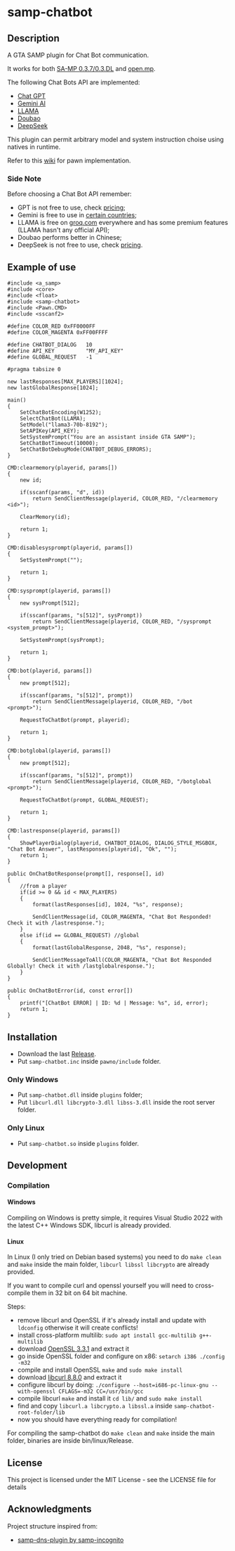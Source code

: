 # samp-chatbot


## Description

A GTA SAMP plugin for Chat Bot communication.

It works for both [SA-MP 0.3.7/0.3.DL](https://www.sa-mp.mp/) and [open.mp](https://www.open.mp/).

The following Chat Bots API are implemented:
* [Chat GPT](https://platform.openai.com/docs/quickstart)
* [Gemini AI](https://ai.google.dev/)
* [LLAMA](https://groq.com/)
* [Doubao](https://www.doubao.com/)
* [DeepSeek](https://www.deepseek.com/)

This plugin can permit arbitrary model and system instruction choise using natives in runtime.

Refer to this [wiki](https://github.com/SimoSbara/samp-chatbot/wiki) for pawn implementation.

### Side Note
Before choosing a Chat Bot API remember:
* GPT is not free to use, check [pricing](https://openai.com/api/pricing/);
* Gemini is free to use in [certain countries](https://ai.google.dev/gemini-api/docs/available-regions?hl=it);
* LLAMA is free on [groq.com](https://groq.com/) everywhere and has some premium features (LLAMA hasn't any official API);
* Doubao performs better in Chinese;
* DeepSeek is not free to use, check [pricing](https://api-docs.deepseek.com/quick_start/pricing).


## Example of use
```
#include <a_samp>
#include <core>
#include <float>
#include <samp-chatbot>
#include <Pawn.CMD>
#include <sscanf2>

#define COLOR_RED 0xFF0000FF
#define COLOR_MAGENTA 0xFF00FFFF

#define CHATBOT_DIALOG   10
#define API_KEY          "MY_API_KEY"
#define GLOBAL_REQUEST   -1

#pragma tabsize 0

new lastResponses[MAX_PLAYERS][1024];
new lastGlobalResponse[1024];

main()
{
    SetChatBotEncoding(W1252);
    SelectChatBot(LLAMA);
    SetModel("llama3-70b-8192");
    SetAPIKey(API_KEY);
    SetSystemPrompt("You are an assistant inside GTA SAMP");
    SetChatBotTimeout(10000);
    SetChatBotDebugMode(CHATBOT_DEBUG_ERRORS);
}

CMD:clearmemory(playerid, params[])
{
    new id;

    if(sscanf(params, "d", id))
        return SendClientMessage(playerid, COLOR_RED, "/clearmemory <id>");

    ClearMemory(id);

    return 1;
}

CMD:disablesysprompt(playerid, params[])
{
    SetSystemPrompt("");

    return 1;
}

CMD:sysprompt(playerid, params[])
{
    new sysPrompt[512];

    if(sscanf(params, "s[512]", sysPrompt))
        return SendClientMessage(playerid, COLOR_RED, "/sysprompt <system_prompt>");

    SetSystemPrompt(sysPrompt);

    return 1;
}

CMD:bot(playerid, params[])
{
    new prompt[512];

    if(sscanf(params, "s[512]", prompt))
        return SendClientMessage(playerid, COLOR_RED, "/bot <prompt>");

    RequestToChatBot(prompt, playerid);

    return 1;
}

CMD:botglobal(playerid, params[])
{
    new prompt[512];

    if(sscanf(params, "s[512]", prompt))
        return SendClientMessage(playerid, COLOR_RED, "/botglobal <prompt>");

    RequestToChatBot(prompt, GLOBAL_REQUEST);

    return 1;
}

CMD:lastresponse(playerid, params[])
{
    ShowPlayerDialog(playerid, CHATBOT_DIALOG, DIALOG_STYLE_MSGBOX, "Chat Bot Answer", lastResponses[playerid], "Ok", "");
    return 1;
}

public OnChatBotResponse(prompt[], response[], id)
{
    //from a player
    if(id >= 0 && id < MAX_PLAYERS)
    {
        format(lastResponses[id], 1024, "%s", response);

        SendClientMessage(id, COLOR_MAGENTA, "Chat Bot Responded! Check it with /lastresponse.");
    }
    else if(id == GLOBAL_REQUEST) //global
    {
        format(lastGlobalResponse, 2048, "%s", response);

        SendClientMessageToAll(COLOR_MAGENTA, "Chat Bot Responded Globally! Check it with /lastglobalresponse.");
    }
}

public OnChatBotError(id, const error[])
{
    printf("[ChatBot ERROR] | ID: %d | Message: %s", id, error);
    return 1;
}
```
## Installation
* Download the last [Release](https://github.com/SimoSbara/samp-chatbot/releases).
* Put ```samp-chatbot.inc``` inside ```pawno/include``` folder.
  
### Only Windows
* Put ```samp-chatbot.dll``` inside ```plugins``` folder;
* Put ```libcurl.dll libcrypto-3.dll libss-3.dll``` inside the root server folder.
  
### Only Linux
* Put ```samp-chatbot.so``` inside ```plugins``` folder.

## Development

### Compilation

#### Windows
Compiling on Windows is pretty simple, it requires Visual Studio 2022 with the latest C++ Windows SDK, libcurl is already provided.

#### Linux
In Linux (I only tried on Debian based systems) you need to do ```make clean``` and ```make``` inside the main folder, ```libcurl libssl libcrypto``` are already provided.

If you want to compile curl and openssl yourself you will need to cross-compile them in 32 bit on 64 bit machine.

Steps:
* remove libcurl and OpenSSL if it's already install and update with ```ldconfig``` otherwise it will create conflicts!
* install cross-platform multilib: ```sudo apt install gcc-multilib g++-multilib```
* download [OpenSSL 3.3.1](https://github.com/openssl/openssl/releases/tag/openssl-3.3.1) and extract it
* go inside OpenSSL folder and configure on x86: ```setarch i386 ./config -m32```
* compile and install OpenSSL ```make``` and ```sudo make install```
* download [libcurl 8.8.0](https://github.com/curl/curl) and extract it
* configure libcurl by doing: ```./configure --host=i686-pc-linux-gnu --with-openssl CFLAGS=-m32 CC=/usr/bin/gcc```
* compile libcurl ```make``` and install it ```cd lib/``` and ```sudo make install```
* find and copy ```libcurl.a libcrypto.a libssl.a``` inside ```samp-chatbot-root-folder/lib```
* now you should have everything ready for compilation!

For compiling the samp-chatbot do ```make clean``` and ```make``` inside the main folder, binaries are inside bin/linux/Release.

## License
This project is licensed under the MIT License - see the LICENSE file for details

## Acknowledgments
Project structure inspired from:
* [samp-dns-plugin by samp-incognito](https://github.com/samp-incognito/samp-dns-plugin)
